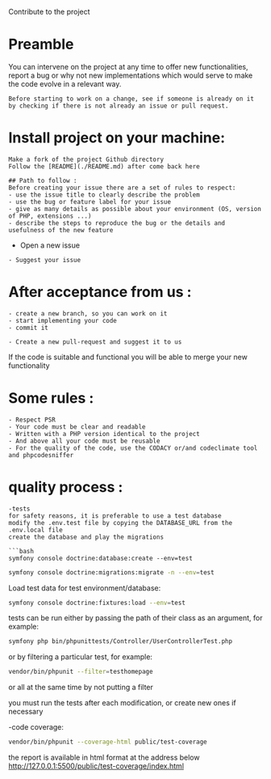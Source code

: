 Contribute to the project

# Preamble
You can intervene on the project at any time to offer new functionalities, report a bug or
why not new implementations which would serve to make the code evolve in a relevant way.
```
Before starting to work on a change, see if someone is already on it by checking if there is not already an issue or pull request.
```
# Install project on your machine:
```
Make a fork of the project Github directory
Follow the [README](./README.md) after come back here

## Path to follow :
Before creating your issue there are a set of rules to respect: 
- use the issue title to clearly describe the problem 
- use the bug or feature label for your issue 
- give as many details as possible about your environment (OS, version of PHP, extensions ...) 
- describe the steps to reproduce the bug or the details and usefulness of the new feature
```
- Open a new issue
```
- Suggest your issue 
```
 # After acceptance from us : 
```
- create a new branch, so you can work on it 
- start implementing your code
- commit it
```
```
- Create a new pull-request and suggest it to us
```
If the code is suitable and functional you will be able to merge your new functionality

# Some rules :
```
- Respect PSR 
- Your code must be clear and readable
- Written with a PHP version identical to the project
- And above all your code must be reusable
- For the quality of the code, use the CODACY or/and codeclimate tool and phpcodesniffer
```
# quality process :
```
-tests
for safety reasons, it is preferable to use a test database
modify the .env.test file by copying the DATABASE_URL from the .env.local file
create the database and play the migrations

```bash
symfony console doctrine:database:create --env=test
```

```bash
symfony console doctrine:migrations:migrate -n --env=test
```
Load test data for test environment/database:
```bash
symfony console doctrine:fixtures:load --env=test
```
tests can be run
either by passing the path of their class as an argument, for example:
```bash
symfony php bin/phpunittests/Controller/UserControllerTest.php
```
or by filtering a particular test, for example:
```bash
vendor/bin/phpunit --filter=testhomepage
```
or all at the same time by not putting a filter

you must run the tests after each modification, or create new ones if necessary

-code coverage:
```bash
vendor/bin/phpunit --coverage-html public/test-coverage
```
the report is available in html format at the address below
http://127.0.0.1:5500/public/test-coverage/index.html
